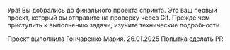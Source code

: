 Ура! Вы добрались до финального проекта спринта. Это ваш первый проект, который вы отправите на проверку через Git. Прежде чем приступить к выполнению задачи, изучите технические подробности. 

Проект выполнила Гончаренко Мария. 
26.01.2025
Попытка сделать PR